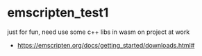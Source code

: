 # emscripten_test1


just for fun, need use some c++ libs in wasm on project at work

* https://emscripten.org/docs/getting_started/downloads.html#